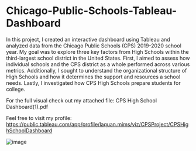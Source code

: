 # Chicago-Public-Schools-Tableau-Dashboard

In this project, I created an interactive dashboard using Tableau and analyzed data from the Chicago Public Schools (CPS) 2019-2020 school year. My goal was to explore three key factors from High Schools within the third-largest school district in the United States. First, I aimed to assess how individual schools and the CPS district as a whole performed across various metrics. Additionally, I sought to understand the organizational structure of High Schools and how it determines the support and resources a school needs. Lastly, I investigated how CPS High Schools prepare students for college.

For the full visual check out my attached file: CPS High School Dashboard(1).pdf

Feel free to visit my profile: https://public.tableau.com/app/profile/laquan.mims/viz/CPSProject/CPSHighSchoolDashboard 

![image](https://github.com/user-attachments/assets/43abab1d-ad7f-4b3e-86ea-7c108159d1f8)
